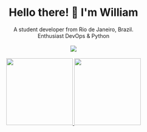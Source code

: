 <h1 align='center'>
  Hello there! 👋 I'm William
</h1>

<p align='center'>
  A student developer from Rio de Janeiro, Brazil. <br>
  Enthusiast DevOps & Python
  <br>
  <br>
  <!-- redes sociais -->
  <a href="https://www.linkedin.com/in/willnogueyra/">
    <img src="https://img.shields.io/badge/linkedin-%230077B5.svg?&style=for-the-badge&logo=linkedin&logoColor=white" />
  </a>
  <br>
  <br>
  <a href="#">
  <img src="https://github-readme-stats.vercel.app/api?username=willnogueyra&show_icons=true&count_private=true&theme=dark" height="175">
  <!-- diminuir ou amentar quantidade de linguagens no link -->
  <img src="https://github-readme-stats.vercel.app/api/top-langs/?username=willnogueyra&langs_count=8&layout=compact&theme=dark&" height = "175"> 
   <br>
   <br>
</a>
</p>
